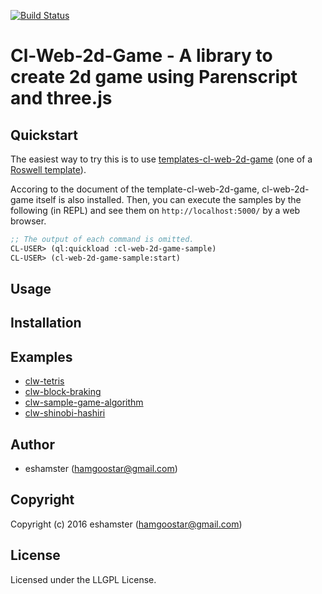 [![Build Status](https://travis-ci.org/eshamster/cl-web-2d-game.svg?branch=master)](https://travis-ci.org/eshamster/cl-web-2d-game)

# Cl-Web-2d-Game - A library to create 2d game using Parenscript and three.js

## Quickstart

The easiest way to try this is to use [templates-cl-web-2d-game](https://github.com/eshamster/templates-cl-web-2d-game) (one of a [Roswell template](https://github.com/roswell/roswell/blob/master/documents/ros-template.md)).

Accoring to the document of the template-cl-web-2d-game, cl-web-2d-game itself is also installed. Then, you can execute the samples by the following (in REPL) and see them on `http://localhost:5000/` by a web browser.

```lisp
;; The output of each command is omitted.
CL-USER> (ql:quickload :cl-web-2d-game-sample)
CL-USER> (cl-web-2d-game-sample:start)
```

## Usage

## Installation

## Examples

- [clw-tetris](https://github.com/eshamster/clw-tetris)
- [clw-block-braking](https://github.com/eshamster/clw-block-braking)
- [clw-sample-game-algorithm](https://github.com/eshamster/clw-sample-game-algorithm)
- [clw-shinobi-hashiri](https://github.com/eshamster/clw-shinobi-hashiri)

## Author

- eshamster (hamgoostar@gmail.com)

## Copyright

Copyright (c) 2016 eshamster (hamgoostar@gmail.com)

## License

Licensed under the LLGPL License.
